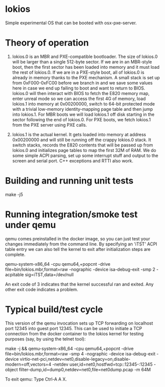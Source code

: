 # lokios

Simple experimental OS that can be booted with osx-pxe-server.

# Theory of operation

1. lokios.0 is an MBR and PXE-compatible bootloader.  The size of lokios.0 will be larger than a single 512-byte sector.  If we are in an MBR-style boot, then the first sector has been loaded into memory and it must load the rest of lokios.0.  If we are in a PXE-style boot, all of lokios.0 is already in memory thanks to the PXE mechanism.  A small stack is set up from 0xF000-0xFC00 before we branch in and we save some values here in case we end up failing to boot and want to return to BIOS.  lokios.0 will then interact with BIOS to fetch the E820 memory map, enter unreal mode so we can access the first 4G of memory, load lokios.1 into memory at 0x00200000, switch to 64-bit protected mode with a trivial low-memory identity-mapping page table and then jump into lokios.1.  For MBR boots we will load lokios.1 off disk starting in the sector following the end of lokios.0.  For PXE boots, we fetch lokios.1 from the PXE server using PXE calls.

2. lokios.1 is the actual kernel.  It gets loaded into memory at address 0x00200000 and will still be running off the crappy lokios.0 stack.  It switch stacks, records the E820 contents that will be passed up from lokios.0 and initializes page tables to map the first 32M of RAM.  We do some simple ACPI parsing, set up some interrupt stuff and output to the screen and serial port.  C++ exceptions and RTTI also work.

# Building and running unit tests

make -j5

# Running integration/smoke test under qemu

qemu comes preinstalled in the docker image, so you can just test your changes immediately from the command line.  By specifying an 'iTST' ACPI table entry we can also tell the kernel to exit after initialization steps are complete.

qemu-system-x86_64 -cpu qemu64,+popcnt -drive file=bin/lokios.mbr,format=raw -nographic -device isa-debug-exit -smp 2 -acpitable sig=iTST,data=/dev/null

An exit code of 3 indicates that the kernel successful ran and exited.  Any other exit code indicates a problem.

# Typical build/test cycle

This version of the qemu invocation sets up TCP forwarding on localhost port 12345 into guest port 12345.  This can be used to initiate a TCP connection from the docker container to the lokios kernel for testing purposes (say, by using the telnet tool):

make -j && qemu-system-x86_64 -cpu qemu64,+popcnt -drive file=bin/lokios.mbr,format=raw -smp 4 -nographic -device isa-debug-exit -device virtio-net-pci,netdev=net0,disable-legacy=on,disable-modern=off,vectors=4 -netdev user,id=net0,hostfwd=tcp::12345-:12345 -object filter-dump,id=dump0,netdev=net0,file=net0dump.pcap -m 64M

To exit qemu: Type Ctrl-A A X.
